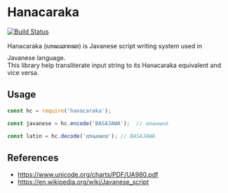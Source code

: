 # Hanacaraka

[![Build Status](https://travis-ci.org/Izzur/hanacaraka.svg?branch=master)](https://travis-ci.org/Izzur/hanacaraka)

Hanacaraka (&#43442;&#43428;&#43413;&#43435;&#43407;) is Javanese script writing system used in Javanese language.  
This library help transliterate input string to its Hanacaraka equivalent and vice versa.

## Usage

```js
const hc = require('hanacaraka');

const javanese = hc.encode('BASAJAWA');  // ꦧꦱꦗꦮ

const latin = hc.decode('ꦧꦱꦗꦮ'); // BASAJAWA
```

## References

- https://www.unicode.org/charts/PDF/UA980.pdf
- https://en.wikipedia.org/wiki/Javanese_script